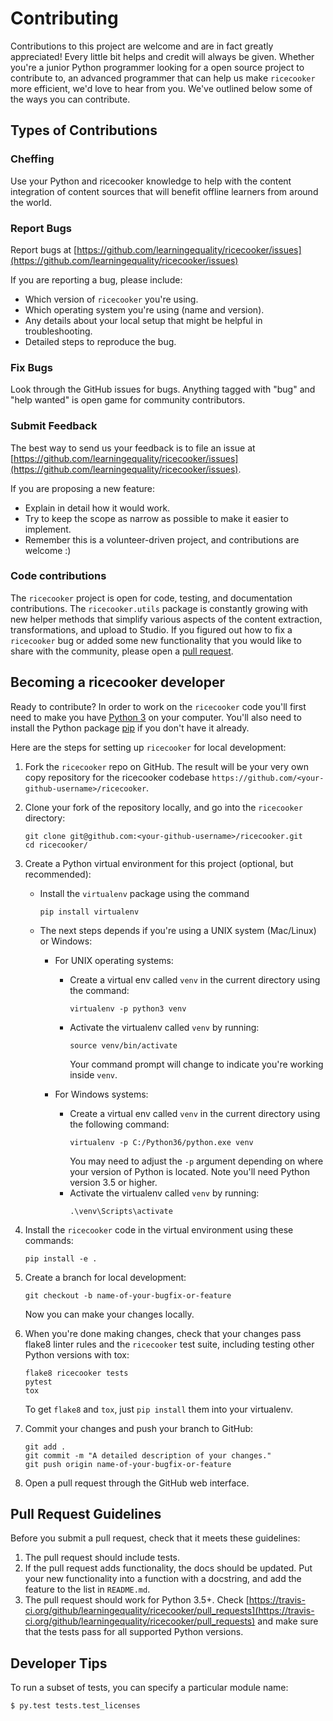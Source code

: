 Contributing
============

Contributions to this project are welcome and are in fact greatly appreciated!
Every little bit helps and credit will always be given. Whether you're a junior
Python programmer looking for a open source project to contribute to, an advanced
programmer that can help us make `ricecooker` more efficient, we'd love to hear
from you. We've outlined below some of the ways you can contribute.


Types of Contributions
----------------------

### Cheffing

Use your Python and ricecooker knowledge to help with the content integration of
content sources that will benefit offline learners from around the world.


### Report Bugs
Report bugs at [https://github.com/learningequality/ricecooker/issues](https://github.com/learningequality/ricecooker/issues)

If you are reporting a bug, please include:

* Which version of `ricecooker` you're using.
* Which operating system you're using (name and version).
* Any details about your local setup that might be helpful in troubleshooting.
* Detailed steps to reproduce the bug.


### Fix Bugs

Look through the GitHub issues for bugs. Anything tagged with "bug" and
"help wanted" is open game for community contributors.


### Submit Feedback

The best way to send us your feedback is to file an issue at
[https://github.com/learningequality/ricecooker/issues](https://github.com/learningequality/ricecooker/issues).

If you are proposing a new feature:

* Explain in detail how it would work.
* Try to keep the scope as narrow as possible to make it easier to implement.
* Remember this is a volunteer-driven project, and contributions are welcome :)


### Code contributions

The `ricecooker` project is open for code, testing, and documentation contributions.
The `ricecooker.utils` package is constantly growing with new helper methods that
simplify various aspects of the content extraction, transformations, and upload to Studio.
If you figured out how to fix a `ricecooker` bug or added some new functionality
that you would like to share with the community, please open a
[pull request](https://github.com/learningequality/ricecooker/pulls).




Becoming a ricecooker developer
-------------------------------

Ready to contribute? In order to work on the `ricecooker` code you'll first need
to make you have [Python 3](https://www.python.org/downloads/) on your computer.
You'll also need to install the Python package [pip](https://pypi.org/project/pip/)
if you don't have it already.

Here are the steps for setting up `ricecooker` for local development:

1. Fork the `ricecooker` repo on GitHub.
   The result will be your very own copy repository for the ricecooker
   codebase `https://github.com/<your-github-username>/ricecooker`.
2. Clone your fork of the repository locally, and go into the `ricecooker` directory:

    ```
    git clone git@github.com:<your-github-username>/ricecooker.git
    cd ricecooker/
    ```

3. Create a Python virtual environment for this project (optional, but recommended):

   * Install the `virtualenv` package using the command 
     ```
     pip install virtualenv
     ```

   * The next steps depends if you're using a UNIX system (Mac/Linux) or Windows:
      * For UNIX operating systems:
         * Create a virtual env called `venv` in the current directory using the
           command: 
           ```
           virtualenv -p python3 venv
           ```
         * Activate the virtualenv called `venv` by running: 
           ```
           source venv/bin/activate
           ```
           Your command prompt will change to indicate you're working inside `venv`.

      * For Windows systems:
         * Create a virtual env called `venv` in the current directory using the
           following command: 
           ```
           virtualenv -p C:/Python36/python.exe venv
           ```
           You may need to adjust the `-p` argument depending on where your version
           of Python is located. Note you'll need Python version 3.5 or higher.
         * Activate the virtualenv called `venv` by running: 
           ```
           .\venv\Scripts\activate
           ```

4. Install the `ricecooker` code in the virtual environment using these commands:

    ```
    pip install -e .
    ```


5. Create a branch for local development:

    ```
    git checkout -b name-of-your-bugfix-or-feature
    ```

   Now you can make your changes locally.


6. When you're done making changes, check that your changes pass flake8 linter rules
   and the `ricecooker` test suite, including testing other Python versions with tox:

    ```
    flake8 ricecooker tests
    pytest
    tox
    ```

   To get `flake8` and `tox`, just `pip install` them into your virtualenv.


7. Commit your changes and push your branch to GitHub:

    ```
    git add .
    git commit -m "A detailed description of your changes."
    git push origin name-of-your-bugfix-or-feature
    ```


8. Open a pull request through the GitHub web interface.




Pull Request Guidelines
-----------------------

Before you submit a pull request, check that it meets these guidelines:

1. The pull request should include tests.
2. If the pull request adds functionality, the docs should be updated. Put
   your new functionality into a function with a docstring, and add the
   feature to the list in `README.md`.
3. The pull request should work for Python 3.5+. Check
   [https://travis-ci.org/github/learningequality/ricecooker/pull_requests](https://travis-ci.org/github/learningequality/ricecooker/pull_requests)
   and make sure that the tests pass for all supported Python versions.





Developer Tips
--------------

To run a subset of tests, you can specify a particular module name:

```
$ py.test tests.test_licenses
```

